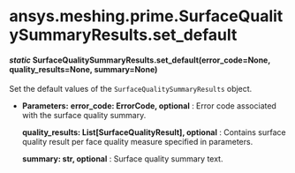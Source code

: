 # ansys.meshing.prime.SurfaceQualitySummaryResults.set_default

<a id="ansys.meshing.prime.SurfaceQualitySummaryResults.set_default"></a>

#### *static* SurfaceQualitySummaryResults.set_default(error_code=None, quality_results=None, summary=None)

Set the default values of the `SurfaceQualitySummaryResults` object.

* **Parameters:**
  **error_code: ErrorCode, optional**
  : Error code associated with the surface quality summary.

  **quality_results: List[SurfaceQualityResult], optional**
  : Contains surface quality result per face quality measure specified in parameters.

  **summary: str, optional**
  : Surface quality summary text.

<!-- !! processed by numpydoc !! -->
